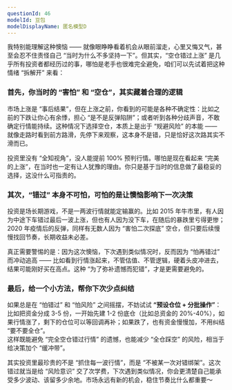 ```yaml
---
questionId: 46
modelId: 豆包
modelDisplayName: 匿名模型D
---
```

我特别能理解这种懊恼 —— 就像眼睁睁看着机会从眼前溜走，心里又悔又气，甚至会忍不住责怪自己 “当时为什么不多坚持一下”。但其实，“空仓错过上涨” 是几乎所有投资者都经历过的事，哪怕是老手也很难完全避免，咱们可以先试着把这种情绪 “拆解开” 来看：

### 首先，你当时的 “害怕” 和 “空仓”，其实藏着合理的逻辑

市场上涨是 “事后结果”，但在上涨之前，你看到的可能是各种不确定性：比如之前的下跌让你心有余悸，担心 “是不是反弹陷阱”；或者听到各种分歧声音，不敢确定行情能持续。这种情况下选择空仓，本质上是出于 “规避风险” 的本能 —— 就像走路时看到前方路滑，先停下来观察，这本身不是错，只是恰好这次路其实不滑而已。

  

投资里没有 “全知视角”，没人能提前 100% 预判行情。哪怕是现在看起来 “完美的上涨”，在当时也一定有让人犹豫的理由。你只是基于当时的信息做了最稳妥的选择，这没什么可指责的。

### 其次，“错过” 本身不可怕，可怕的是让懊恼影响下一次决策

投资是场长期游戏，不是一两波行情就能定输赢的。比如 2015 年牛市里，有人因为中途下车错过最后一波上涨，但也有人因为没下车，在随后的暴跌里亏得更惨；2020 年疫情后的反弹，同样有无数人因为 “害怕二次探底” 空仓，但只要后续慢慢找回节奏，长期收益未必差。

  

真正需要警惕的是：因为这次懊恼，下次遇到类似情况时，反而因为 “怕再错过” 而冲动追高 —— 比如看到行情涨起来，不管估值、不管逻辑，硬着头皮冲进去，结果可能刚好买在高点。这种 “为了弥补遗憾而犯错”，才是更需要避免的。

### 最后，给一个小方法，帮你下次少点纠结

如果总是在 “怕错过” 和 “怕风险” 之间摇摆，不妨试试 **“预设仓位 + 分批操作”**：  
比如把资金分成 3-5 份，一开始先建 1-2 份底仓（比如总资金的 20%-40%），如果行情涨了，剩下的仓位可以等回调再补；如果跌了，也有资金慢慢加，不用纠结 “要不要全仓”。  
这样既能避免 “完全空仓错过行情” 的遗憾，也能减少 “全仓踩空” 的风险，相当于给决策加个 “缓冲带”。

  

其实投资里最珍贵的不是 “抓住每一波行情”，而是 “不被某一次对错绑架”。这次错过就当是给 “风险意识” 交了次学费，下次遇到类似情况，你会更清楚自己能承受多少波动、该留多少余地。市场永远有新的机会，稳住节奏比什么都重要～
